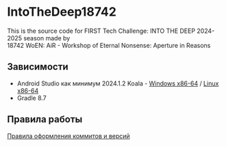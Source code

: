 # IntoTheDeep18742

This is the source code for FIRST Tech Challenge: INTO THE DEEP 2024-2025 season made by <br>
18742 WoEN: AiR - Workshop of Eternal Nonsense: Aperture in Reasons

## Зависимости

* Android Studio как минимум 2024.1.2 Koala - [Windows x86-64](https://redirector.gvt1.com/edgedl/android/studio/install/2024.1.2.12/android-studio-2024.1.2.12-windows.exe) / [Linux x86-64](https://redirector.gvt1.com/edgedl/android/studio/ide-zips/2024.1.2.12/android-studio-2024.1.2.12-linux.tar.gz)
* Gradle 8.7

## Правила работы

[Правила оформления коммитов и версий](../docs/git-guide.md)